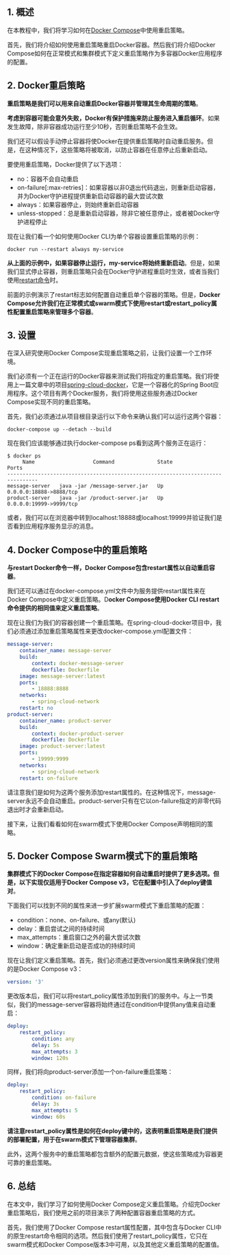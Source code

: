 ## 1. 概述

在本教程中，我们将学习如何在[Docker Compose](https://www.baeldung.com/ops/docker-compose)中使用重启策略。

首先，我们将介绍如何使用重启策略重启Docker容器。然后我们将介绍Docker Compose如何在正常模式和集群模式下定义重启策略作为多容器Docker应用程序的配置。

## 2. Docker重启策略

**重启策略是我们可以用来自动重启Docker容器并管理其生命周期的策略**。

**考虑到容器可能会意外失败，Docker有保护措施来防止服务进入重启循环**。如果发生故障，除非容器成功运行至少10秒，否则重启策略不会生效。

我们还可以假设手动停止容器将使Docker在提供重启策略时自动重启服务。但是，在这种情况下，这些策略将被取消，以防止容器在任意停止后重新启动。

要使用重启策略，Docker提供了以下选项：

-   no：容器不会自动重启
-   on-failure[:max-retries]：如果容器以非0退出代码退出，则重新启动容器，并为Docker守护进程提供重新启动容器的最大尝试次数
-   always：如果容器停止，则始终重新启动容器
-   unless-stopped：总是重新启动容器，除非它被任意停止，或者被Docker守护进程停止

现在让我们看一个如何使用Docker CLI为单个容器设置重启策略的示例：

```shell
docker run --restart always my-service
```

**从上面的示例中，如果容器停止运行，my-service将始终重新启动**。但是，如果我们显式停止容器，则重启策略只会在Docker守护进程重启时生效，或者当我们使用[restart命令](https://www.baeldung.com/ops/docker-compose-restart-container)时。

前面的示例演示了restart标志如何配置自动重启单个容器的策略。但是，**Docker Compose允许我们在正常模式或swarm模式下使用restart或restart_policy属性配置重启策略来管理多个容器**。

## 3. 设置

在深入研究使用Docker Compose实现重启策略之前，让我们设置一个工作环境。

我们必须有一个正在运行的Docker容器来测试我们将指定的重启策略。我们将使用上一篇文章中的项目[spring-cloud-docker](https://github.com/eugenp/tutorials/tree/master/spring-cloud-modules/spring-cloud-docker)，它是一个容器化的Spring Boot应用程序。这个项目有两个Docker服务，我们将使用这些服务通过Docker Compose实现不同的重启策略。

首先，我们必须通过从项目根目录运行以下命令来确认我们可以运行这两个容器：

```shell
docker-compose up --detach --build
```

现在我们应该能够通过执行docker-compose ps看到这两个服务正在运行：

```shell
$ docker ps
     Name                   Command              State            Ports         
--------------------------------------------------------------------------------
message-server   java -jar /message-server.jar   Up      0.0.0.0:18888->8888/tcp
product-server   java -jar /product-server.jar   Up      0.0.0.0:19999->9999/tcp
```

或者，我们可以在浏览器中转到localhost:18888或localhost:19999并验证我们是否看到应用程序服务显示的消息。

## 4. Docker Compose中的重启策略

**与restart Docker命令一样，Docker Compose包含restart属性以自动重启容器**。

我们还可以通过在docker-compose.yml文件中为服务提供restart属性来在Docker Compose中定义重启策略。D**ocker Compose使用Docker CLI restart命令提供的相同值来定义重启策略**。

现在让我们为我们的容器创建一个重启策略。在spring-cloud-docker项目中，我们必须通过添加重启策略属性来更改docker-compose.yml配置文件：

```yaml
message-server:
    container_name: message-server
    build:
        context: docker-message-server
        dockerfile: Dockerfile
    image: message-server:latest
    ports:
        - 18888:8888
    networks:
        - spring-cloud-network
    restart: no
product-server:
    container_name: product-server
    build:
        context: docker-product-server
        dockerfile: Dockerfile
    image: product-server:latest
    ports:
        - 19999:9999
    networks:
        - spring-cloud-network
    restart: on-failure
```

请注意我们是如何为这两个服务添加restart属性的。在这种情况下，message-server永远不会自动重启。product-server只有在它以on-failure指定的非零代码退出时才会重新启动。

接下来，让我们看看如何在swarm模式下使用Docker Compose声明相同的策略。

## 5. Docker Compose Swarm模式下的重启策略

**集群模式下的Docker Compose在指定容器如何自动重启时提供了更多选项。但是，以下实现仅适用于Docker Compose v3，它在配置中引入了deploy键值对**。

下面我们可以找到不同的属性来进一步扩展swarm模式下重启策略的配置：

-   condition：none、on-failure、或any(默认)
-   delay：重启尝试之间的持续时间
-   max_attempts：重启窗口之外的最大尝试次数
-   window：确定重新启动是否成功的持续时间

现在让我们定义重启策略。首先，我们必须通过更改version属性来确保我们使用的是Docker Compose v3：

```yaml
version: '3'
```

更改版本后，我们可以将restart_policy属性添加到我们的服务中。与上一节类似，我们的message-server容器将始终通过在condition中提供any值来自动重启：

```yaml
deploy:
    restart_policy:
        condition: any
        delay: 5s
        max_attempts: 3
        window: 120s
```

同样，我们将向product-server添加一个on-failure重启策略：

```yaml
deploy:
    restart_policy:
        condition: on-failure
        delay: 3s
        max_attempts: 5
        window: 60s
```

**请注意restart_policy属性是如何在deploy键中的，这表明重启策略是我们提供的部署配置，用于在swarm模式下管理容器集群**。

此外，这两个服务中的重启策略都包含额外的配置元数据，使这些策略成为容器更可靠的重启策略。

## 6. 总结

在本文中，我们学习了如何使用Docker Compose定义重启策略。介绍完Docker重启策略后，我们使用之前的项目演示了两种配置容器重启策略的方式。

首先，我们使用了Docker Compose restart属性配置，其中包含与Docker CLI中的原生restart命令相同的选项。然后我们使用了restart_policy属性，它只在swarm模式和Docker Compose版本3中可用，以及其他定义重启策略的配置值。